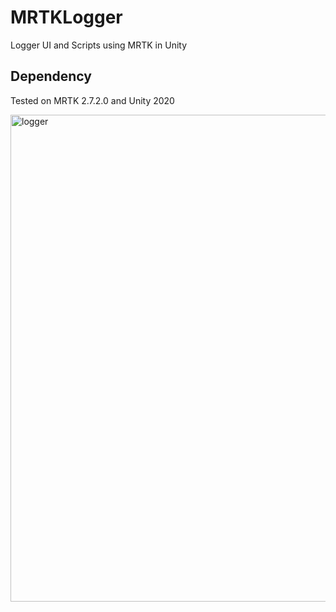 # MRTKLogger
Logger UI and Scripts using MRTK in Unity 

## Dependency
Tested on MRTK 2.7.2.0 and Unity 2020

<img width="779" alt="logger" src="https://user-images.githubusercontent.com/12139436/137678894-c783de66-e310-4f37-8430-7485c9a30f09.png">

